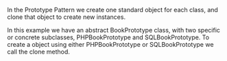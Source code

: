 In the Prototype Pattern we create one standard object for each class, and clone that object to create new instances.

In this example we have an abstract BookPrototype class, with two specific or concrete subclasses, PHPBookPrototype and SQLBookPrototype. To create a object using either PHPBookPrototype or SQLBookPrototype we call the clone method.
